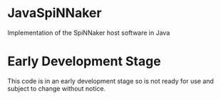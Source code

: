 # JavaSpiNNaker
Implementation of the SpiNNaker host software in Java

# Early Development Stage
This code is in an early development stage so is not ready for use and subject to change without notice.

